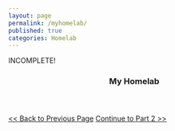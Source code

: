 ```yaml
---
layout: page
permalink: /myhomelab/
published: true
categories: Homelab
---
```

INCOMPLETE!
  <header class="post-header">
    <h3 class="post-title">My Homelab</h3>
  </header>



<div><a id="l" href="javascript:history.back()"><< Back to Previous Page</a>&nbsp;<a id="r" href="/mystory/part2">Continue to Part 2 >></a></div>
<br>
